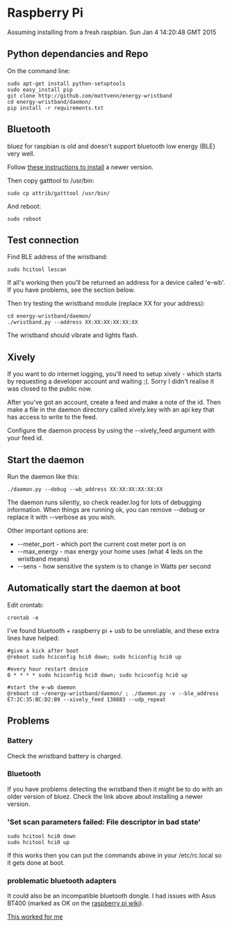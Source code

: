 # Raspberry Pi

Assuming installing from a fresh raspbian.
Sun Jan  4 14:20:48 GMT 2015

## Python dependancies and Repo

On the command line:

    sudo apt-get install python-setuptools
    sudo easy_install pip
    git clone http://github.com/mattvenn/energy-wristband
    cd energy-wristband/daemon/
    pip install -r requirements.txt

## Bluetooth

bluez for raspbian is old and doesn't support bluetooth low energy (BLE) very
well. 

Follow [these instructions to install](http://www.elinux.org/RPi_Bluetooth_LE) a
newer version.

Then copy gatttool to /usr/bin:

    sudo cp attrib/gatttool /usr/bin/

And reboot:

    sudo reboot

## Test connection

Find BLE address of the wristband:

    sudo hcitool lescan

If all's working then you'll be returned an address for a device called 'e-wb'.
If you have problems, see the section below.

Then try testing the wristband module (replace XX for your address):

    cd energy-wristband/daemon/
    ./wristband.py --address XX:XX:XX:XX:XX:XX

The wristband should vibrate and lights flash.

## Xively

If you want to do internet logging, you'll need to setup xively - which starts
by requesting a developer account and waiting ;(. Sorry I didn't realise it was
closed to the public now.

After you've got an account, create a feed and make a note of the id. Then make
a file in the daemon directory called xively.key with an api key that has access to
write to the feed.

Configure the daemon process by using the --xively_feed argument with your feed
id.

## Start the daemon

Run the daemon like this:

    ./daemon.py --debug --wb_address XX:XX:XX:XX:XX:XX

The daemon runs silently, so check reader.log for lots of debugging information.
When things are running ok, you can remove --debug or replace it with --verbose
as you wish.

Other important options are:

* --meter_port - which port the current cost meter port is on
* --max_energy - max energy your home uses (what 4 leds on the wristband means)
* --sens - how sensitive the system is to change in Watts per second

## Automatically start the daemon at boot

Edit crontab:

    crontab -e

I've found bluetooth + raspberry pi + usb to be unreliable, and these extra
lines have helped:

    #give a kick after boot
    @reboot sudo hciconfig hci0 down; sudo hciconfig hci0 up

    #every hour restart device
    0 * * * * sudo hciconfig hci0 down; sudo hciconfig hci0 up

    #start the e-wb daemon
    @reboot cd ~/energy-wristband/daemon/ ; ./daemon.py -v --ble_address E7:2C:35:BC:D2:B9 --xively_feed 130883 --udp_repeat

## Problems

### Battery

Check the wristband battery is charged.

### Bluetooth

If you have problems detecting the wristband then it might be to do with an
older version of bluez. Check the link above about installing a newer version.

### 'Set scan parameters failed: File descriptor in bad state'

    sudo hcitool hci0 down
    sudo hcitool hci0 up

If this works then you can put the commands above in your /etc/rc.local so it gets done at boot.

### problematic bluetooth adapters

It could also be an incompatible bluetooth dongle. I had issues with Asus BT400
(marked as OK on the [raspberry pi
wiki](http://elinux.org/RPi_USB_Bluetooth_adapters)).

[This worked for
me](http://urbanjack.wordpress.com/2014/02/26/bluetooth-low-energy-ble-on-raspberry-pi-with-asus-bt-400/)

